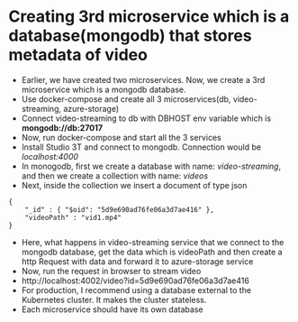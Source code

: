 # Creating 3rd microservice which is a database(mongodb) that stores metadata of video

- Earlier, we have created two microservices. Now, we create a 3rd microservice which is a mongodb database.
- Use docker-compose and create all 3 microservices(db, video-streaming, azure-storage)
- Connect video-streaming to db with DBHOST env variable which is **mongodb://db:27017**
- Now, run docker-compose and start all the 3 services
- Install Studio 3T and connect to mongodb. Connection would be *localhost:4000*
- In monogodb, first we create a database with name: *video-streaming*, and then we create a collection with name: *videos*
- Next, inside the collection we insert a document of type json
```
{                                                     
    "_id" : { "$oid": "5d9e690ad76fe06a3d7ae416" },
    "videoPath" : "vid1.mp4"      
}
```
- Here, what happens in video-streaming service that  we connect to the mongodb database, get the data which is videoPath and then create a http Request with data and forward it to azure-storage service
- Now, run the request in browser to stream video
- http://localhost:4002/video?id=5d9e690ad76fe06a3d7ae416
- For production, I recommend using a database external to the Kubernetes cluster. It makes the cluster stateless.
- Each microservice should have its own database
